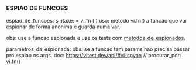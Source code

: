 ### ESPIAO DE FUNCOES

espiao_de_funcoes:
sintaxe: <const variavel> = vi.fn (  <funcao Anonima> )
uso:  metodo vi.fn() a funcao que vai espionar de forma anonima e guarda numa var.

obs: use a funcao espionada e use os tests com  [metodos_de_espionados]().

parametros_da_espionada:
obs: se a funcao tem params nao precisa passar pro espiao os args.
doc: https://vitest.dev/api/#vi-spyon // procurar_por:  vi.fn()